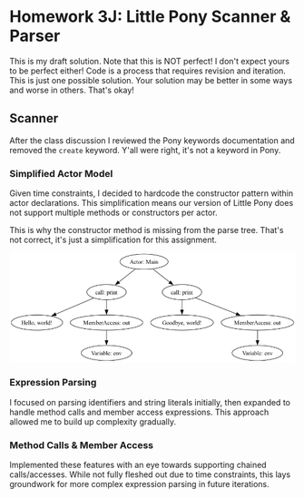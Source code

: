 # Homework 3J: Little Pony Scanner & Parser

This is my draft solution. Note that this is NOT perfect! I don't expect yours
to be perfect either! Code is a process that requires revision and iteration.
This is just one possible solution. Your solution may be better in some ways and
worse in others. That's okay! 


## Scanner 

After the class discussion I reviewed the Pony keywords documentation and
removed the `create` keyword. Y'all were right, it's not a keyword in Pony.

### Simplified Actor Model

Given time constraints, I decided to hardcode the constructor pattern within
actor declarations. This simplification means our version of Little Pony does
not support multiple methods or constructors per actor.

This is why the constructor method is missing from the parse tree. That's not
correct, it's just a simplification for this assignment.

![AST](./hello.png)

### Expression Parsing
I focused on parsing identifiers and string literals initially, then expanded to
handle method calls and member access expressions.  This approach allowed me to
build up complexity gradually.

### Method Calls & Member Access

Implemented these features with an eye towards supporting chained
calls/accesses. While not fully fleshed out due to time constraints, this lays
groundwork for more complex expression parsing in future
iterations.
